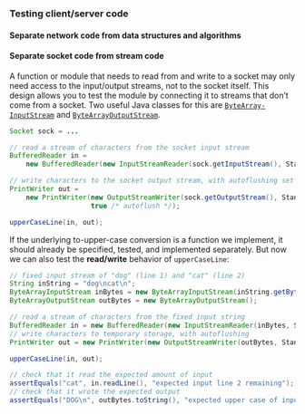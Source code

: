 ### Testing client/server code
#### Separate network code from data structures and algorithms
#### Separate socket code from stream code
A function or module that needs to read from and write to a socket may only need access to the input/output streams, not to the socket itself. This design allows you to test the module by connecting it to streams that don’t come from a socket.
Two useful Java classes for this are [`ByteArray­InputStream`](http://docs.oracle.com/en/java/javase/15/docs/api/java.base/java/io/ByteArrayInputStream.html) and [`ByteArrayOutputStream`](http://docs.oracle.com/en/java/javase/15/docs/api/java.base/java/io/ByteArrayOutputStream.html).
```java
Socket sock = ...

// read a stream of characters from the socket input stream
BufferedReader in = 
    new BufferedReader(new InputStreamReader(sock.getInputStream(), StandardCharsets.UTF_8));

// write characters to the socket output stream, with autoflushing set to true
PrintWriter out = 
    new PrintWriter(new OutputStreamWriter(sock.getOutputStream(), StandardCharsets.UTF_8), 
                    true /* autoflush */);

upperCaseLine(in, out);
```

If the underlying to-upper-case conversion is a function we implement, it should already be specified, tested, and implemented separately. But now we can also test the **read/write** behavior of `upperCaseLine`:
```java
// fixed input stream of "dog" (line 1) and "cat" (line 2)
String inString = "dog\ncat\n";
ByteArrayInputStream inBytes = new ByteArrayInputStream(inString.getBytes());
ByteArrayOutputStream outBytes = new ByteArrayOutputStream();

// read a stream of characters from the fixed input string
BufferedReader in = new BufferedReader(new InputStreamReader(inBytes, StandardCharsets.UTF_8));
// write characters to temporary storage, with autoflushing
PrintWriter out = new PrintWriter(new OutputStreamWriter(outBytes, StandardCharsets.UTF_8), true);

upperCaseLine(in, out);

// check that it read the expected amount of input
assertEquals("cat", in.readLine(), "expected input line 2 remaining");
// check that it wrote the expected output
assertEquals("DOG\n", outBytes.toString(), "expected upper case of input line 1");
```
